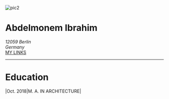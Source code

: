 ![pic2](../Ibrahim/pic2.jpg)
# __Abdelmonem Ibrahim__
*12059 Berlin  
Germany*  
[MY LINKS](https://linktr.ee/abdelmonem)  
___

# __Education__  
|Oct. 2018|M. A. IN ARCHITECTURE|